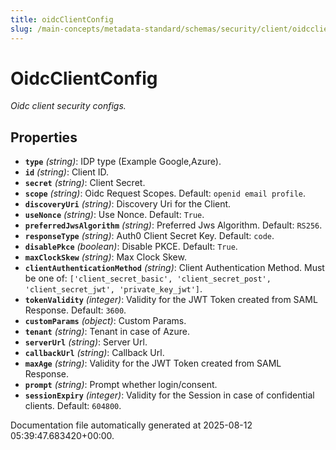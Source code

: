 ```yaml
---
title: oidcClientConfig
slug: /main-concepts/metadata-standard/schemas/security/client/oidcclientconfig
---
```


# OidcClientConfig

*Oidc client security configs.*

## Properties

- **`type`** *(string)*: IDP type (Example Google,Azure).
- **`id`** *(string)*: Client ID.
- **`secret`** *(string)*: Client Secret.
- **`scope`** *(string)*: Oidc Request Scopes. Default: `openid email profile`.
- **`discoveryUri`** *(string)*: Discovery Uri for the Client.
- **`useNonce`** *(string)*: Use Nonce. Default: `True`.
- **`preferredJwsAlgorithm`** *(string)*: Preferred Jws Algorithm. Default: `RS256`.
- **`responseType`** *(string)*: Auth0 Client Secret Key. Default: `code`.
- **`disablePkce`** *(boolean)*: Disable PKCE. Default: `True`.
- **`maxClockSkew`** *(string)*: Max Clock Skew.
- **`clientAuthenticationMethod`** *(string)*: Client Authentication Method. Must be one of: `['client_secret_basic', 'client_secret_post', 'client_secret_jwt', 'private_key_jwt']`.
- **`tokenValidity`** *(integer)*: Validity for the JWT Token created from SAML Response. Default: `3600`.
- **`customParams`** *(object)*: Custom Params.
- **`tenant`** *(string)*: Tenant in case of Azure.
- **`serverUrl`** *(string)*: Server Url.
- **`callbackUrl`** *(string)*: Callback Url.
- **`maxAge`** *(string)*: Validity for the JWT Token created from SAML Response.
- **`prompt`** *(string)*: Prompt whether login/consent.
- **`sessionExpiry`** *(integer)*: Validity for the Session in case of confidential clients. Default: `604800`.


Documentation file automatically generated at 2025-08-12 05:39:47.683420+00:00.
